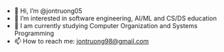 - 👋 Hi, I’m @jontruong05
- 👀 I’m interested in software engineering, AI/ML and CS/DS education
- 🌱 I am currently studying Computer Organization and Systems Programming
- 📫 How to reach me: jontruong98@gmail.com 

<!---
jontruong05/jontruong05 is a ✨ special ✨ repository because its `README.md` (this file) appears on your GitHub profile.
You can click the Preview link to take a look at your changes.
--->
